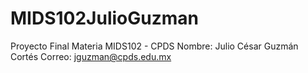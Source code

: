 # MIDS102JulioGuzman
Proyecto Final Materia MIDS102 - CPDS
Nombre: Julio César Guzmán Cortés
Correo: jguzman@cpds.edu.mx
